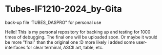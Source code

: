 # Tubes-IF1210-2024_by-Gita
back-up file 'TUBES_DASPRO" for personal use

Hello! This is my personal repository for backing up and testing for 1000 times of debugging. The final one will be uploaded soon. Or maybe it would be more "final" than the original one :D more likely i added some user-interfaces for clear terminal, ASCII art, table, etc. 

